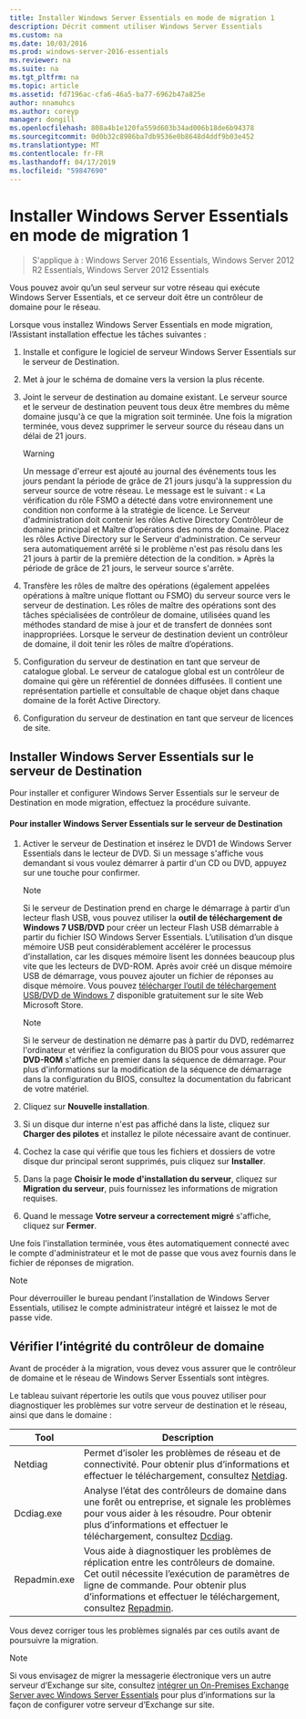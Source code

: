 ```yaml
---
title: Installer Windows Server Essentials en mode de migration 1
description: Décrit comment utiliser Windows Server Essentials
ms.custom: na
ms.date: 10/03/2016
ms.prod: windows-server-2016-essentials
ms.reviewer: na
ms.suite: na
ms.tgt_pltfrm: na
ms.topic: article
ms.assetid: fd7196ac-cfa6-46a5-ba77-6962b47a825e
author: nnamuhcs
ms.author: coreyp
manager: dongill
ms.openlocfilehash: 808a4b1e120fa559d603b34ad006b18de6b94378
ms.sourcegitcommit: 0d0b32c8986ba7db9536e0b8648d4ddf9b03e452
ms.translationtype: MT
ms.contentlocale: fr-FR
ms.lasthandoff: 04/17/2019
ms.locfileid: "59847690"
---
```

# <a name="install-windows-server-essentials-in-migration-mode1"></a>Installer Windows Server Essentials en mode de migration 1

>S'applique à : Windows Server 2016 Essentials, Windows Server 2012 R2 Essentials, Windows Server 2012 Essentials

Vous pouvez avoir qu’un seul serveur sur votre réseau qui exécute Windows Server Essentials, et ce serveur doit être un contrôleur de domaine pour le réseau.  
  
 Lorsque vous installez Windows Server Essentials en mode migration, l’Assistant installation effectue les tâches suivantes :  
  
1.  Installe et configure le logiciel de serveur Windows Server Essentials sur le serveur de Destination.  
  
2.  Met à jour le schéma de domaine vers la version la plus récente.  
  
3.  Joint le serveur de destination au domaine existant. Le serveur source et le serveur de destination peuvent tous deux être membres du même domaine jusqu'à ce que la migration soit terminée. Une fois la migration terminée, vous devez supprimer le serveur source du réseau dans un délai de 21 jours.  
  
    > [!WARNING]
    >  Un message d'erreur est ajouté au journal des événements tous les jours pendant la période de grâce de 21 jours jusqu'à la suppression du serveur source de votre réseau. Le message est le suivant : « La vérification du rôle FSMO a détecté dans votre environnement une condition non conforme à la stratégie de licence. Le Serveur d'administration doit contenir les rôles Active Directory Contrôleur de domaine principal et Maître d’opérations des noms de domaine. Placez les rôles Active Directory sur le Serveur d'administration. Ce serveur sera automatiquement arrêté si le problème n'est pas résolu dans les 21 jours à partir de la première détection de la condition. » Après la période de grâce de 21 jours, le serveur source s'arrête.  
  
4.  Transfère les rôles de maître des opérations (également appelées opérations à maître unique flottant ou FSMO) du serveur source vers le serveur de destination. Les rôles de maître des opérations sont des tâches spécialisées de contrôleur de domaine, utilisées quand les méthodes standard de mise à jour et de transfert de données sont inappropriées. Lorsque le serveur de destination devient un contrôleur de domaine, il doit tenir les rôles de maître d’opérations.  
  
5.  Configuration du serveur de destination en tant que serveur de catalogue global. Le serveur de catalogue global est un contrôleur de domaine qui gère un référentiel de données diffusées. Il contient une représentation partielle et consultable de chaque objet dans chaque domaine de la forêt Active Directory.  
  
6.  Configuration du serveur de destination en tant que serveur de licences de site.  
  
##  <a name="BKMK_Install"></a> Installer Windows Server Essentials sur le serveur de Destination  
 Pour installer et configurer Windows Server Essentials sur le serveur de Destination en mode migration, effectuez la procédure suivante.  
  
#### <a name="to-install-windows-server-essentials-on-the-destination-server"></a>Pour installer Windows Server Essentials sur le serveur de Destination  
  
1.  Activer le serveur de Destination et insérez le DVD1 de Windows Server Essentials dans le lecteur de DVD. Si un message s'affiche vous demandant si vous voulez démarrer à partir d'un CD ou DVD, appuyez sur une touche pour confirmer.  
  
    > [!NOTE]
    >  Si le serveur de Destination prend en charge le démarrage à partir d’un lecteur flash USB, vous pouvez utiliser la **outil de téléchargement de Windows 7 USB/DVD** pour créer un lecteur Flash USB démarrable à partir du fichier ISO Windows Server Essentials. L’utilisation d’un disque mémoire USB peut considérablement accélérer le processus d’installation, car les disques mémoire lisent les données beaucoup plus vite que les lecteurs de DVD-ROM. Après avoir créé un disque mémoire USB de démarrage, vous pouvez ajouter un fichier de réponses au disque mémoire. Vous pouvez [télécharger l’outil de téléchargement USB/DVD de Windows 7](https://go.microsoft.com/fwlink/p/?LinkId=248282) disponible gratuitement sur le site Web Microsoft Store.  
  
    > [!NOTE]
    >  Si le serveur de destination ne démarre pas à partir du DVD, redémarrez l'ordinateur et vérifiez la configuration du BIOS pour vous assurer que **DVD-ROM** s'affiche en premier dans la séquence de démarrage. Pour plus d'informations sur la modification de la séquence de démarrage dans la configuration du BIOS, consultez la documentation du fabricant de votre matériel.  
  
2.  Cliquez sur **Nouvelle installation**.  
  
3.  Si un disque dur interne n'est pas affiché dans la liste, cliquez sur **Charger des pilotes** et installez le pilote nécessaire avant de continuer.  
  
4.  Cochez la case qui vérifie que tous les fichiers et dossiers de votre disque dur principal seront supprimés, puis cliquez sur **Installer**.  
  
5.  Dans la page **Choisir le mode d'installation du serveur**, cliquez sur **Migration du serveur**, puis fournissez les informations de migration requises.  
  
6.  Quand le message **Votre serveur a correctement migré** s'affiche, cliquez sur **Fermer**.  
  
 Une fois l'installation terminée, vous êtes automatiquement connecté avec le compte d'administrateur et le mot de passe que vous avez fournis dans le fichier de réponses de migration.  
  
> [!NOTE]
>  Pour déverrouiller le bureau pendant l’installation de Windows Server Essentials, utilisez le compte administrateur intégré et laissez le mot de passe vide.  
  
##  <a name="BKMK_VerifyTheHealthOfDC"></a> Vérifier l’intégrité du contrôleur de domaine  
 Avant de procéder à la migration, vous devez vous assurer que le contrôleur de domaine et le réseau de Windows Server Essentials sont intègres.  
  
 Le tableau suivant répertorie les outils que vous pouvez utiliser pour diagnostiquer les problèmes sur votre serveur de destination et le réseau, ainsi que dans le domaine :  
  
|Tool|Description|  
|----------|-----------------|  
|Netdiag|Permet d’isoler les problèmes de réseau et de connectivité. Pour obtenir plus d’informations et effectuer le téléchargement, consultez [Netdiag](https://go.microsoft.com/fwlink/?LinkId=217388).|  
|Dcdiag.exe|Analyse l’état des contrôleurs de domaine dans une forêt ou entreprise, et signale les problèmes pour vous aider à les résoudre. Pour obtenir plus d’informations et effectuer le téléchargement, consultez [Dcdiag](https://go.microsoft.com/fwlink/?LinkId=217389).|  
|Repadmin.exe|Vous aide à diagnostiquer les problèmes de réplication entre les contrôleurs de domaine. Cet outil nécessite l’exécution de paramètres de ligne de commande. Pour obtenir plus d’informations et effectuer le téléchargement, consultez [Repadmin](https://go.microsoft.com/fwlink/?LinkId=217387).|  
  
 Vous devez corriger tous les problèmes signalés par ces outils avant de poursuivre la migration.  
  
> [!NOTE]
>  Si vous envisagez de migrer la messagerie électronique vers un autre serveur d’Exchange sur site, consultez [intégrer un On-Premises Exchange Server avec Windows Server Essentials](../manage/Integrate-an-On-Premises-Exchange-Server-with-Windows-Server-Essentials.md) pour plus d’informations sur la façon de configurer votre serveur d’Exchange sur site.
